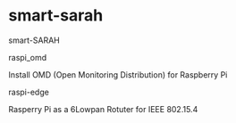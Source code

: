 smart-sarah
===========

smart-SARAH

raspi_omd

Install OMD (Open Monitoring Distribution) for Raspberry Pi

raspi-edge

Rasperry Pi as a 6Lowpan Rotuter for IEEE 802.15.4
